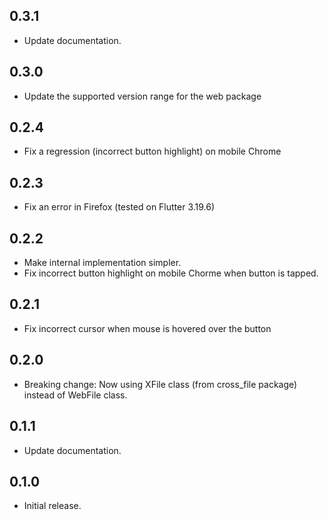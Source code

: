 ## 0.3.1

* Update documentation.

## 0.3.0

* Update the supported version range for the web package

## 0.2.4

* Fix a regression (incorrect button highlight) on mobile Chrome

## 0.2.3

* Fix an error in Firefox (tested on Flutter 3.19.6)

## 0.2.2

* Make internal implementation simpler.
* Fix incorrect button highlight on mobile Chorme when button is tapped.

## 0.2.1

* Fix incorrect cursor when mouse is hovered over the button

## 0.2.0

* Breaking change: Now using XFile class (from cross_file package) instead of WebFile class.

## 0.1.1

* Update documentation.

## 0.1.0

* Initial release.
